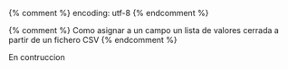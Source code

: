{% comment %} encoding: utf-8 {% endcomment %}

{% comment %} Como asignar a un campo un lista de valores cerrada a partir de un fichero CSV {% endcomment %}


En contruccion
